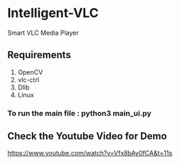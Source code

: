 # Intelligent-VLC
Smart VLC Media Player

## Requirements

1. OpenCV
2. vlc-ctrl
3. Dlib
4. Linux 

### To run the main file : python3 main_ui.py

## Check the Youtube Video for Demo
https://www.youtube.com/watch?v=Vfx8bAy0fCA&t=11s
